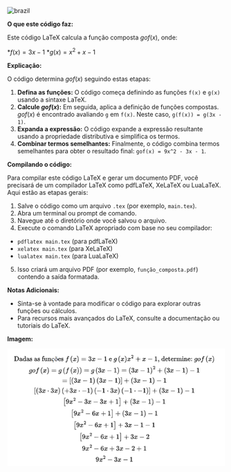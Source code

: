 ![brazil](https://github.com/pedromxavier/flag-badges/raw/main/badges/BR.svg)

**O que este código faz:**

Este código LaTeX calcula a função composta $gof(x)$, onde:

*$f(x) = 3x - 1$
*$g(x) = x^2 + x - 1$

**Explicação:**

O código determina $gof(x)$ seguindo estas etapas:

1. **Defina as funções:** O código começa definindo as funções `f(x)` e `g(x)` usando a sintaxe LaTeX.
2. **Calcule $gof(x)$:** Em seguida, aplica a definição de funções compostas. $gof(x)$ é encontrado avaliando `g` em `f(x)`. Neste caso, `g(f(x)) = g(3x - 1)`.
3. **Expanda a expressão:** O código expande a expressão resultante usando a propriedade distributiva e simplifica os termos.
4. **Combinar termos semelhantes:** Finalmente, o código combina termos semelhantes para obter o resultado final: `gof(x) = 9x^2 - 3x - 1`.

**Compilando o código:**

Para compilar este código LaTeX e gerar um documento PDF, você precisará de um compilador LaTeX como pdfLaTeX, XeLaTeX ou LuaLaTeX. Aqui estão as etapas gerais:

1. Salve o código como um arquivo `.tex` (por exemplo, `main.tex`).
2. Abra um terminal ou prompt de comando.
3. Navegue até o diretório onde você salvou o arquivo.
4. Execute o comando LaTeX apropriado com base no seu compilador:
 - `pdflatex main.tex` (para pdfLaTeX)
 - `xelatex main.tex` (para XeLaTeX)
 - `lualatex main.tex` (para LuaLaTeX)
5. Isso criará um arquivo PDF (por exemplo, `função_composta.pdf`) contendo a saída formatada.

**Notas Adicionais:**

* Sinta-se à vontade para modificar o código para explorar outras funções ou cálculos.
* Para recursos mais avançados do LaTeX, consulte a documentação ou tutoriais do LaTeX.

**Imagem:**

![imagem](https://github.com/DeiseFreire/S-221801062024/blob/main/img.png)
